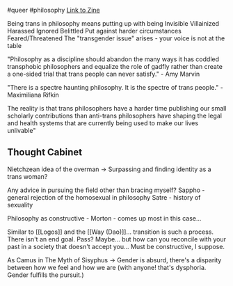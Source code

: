 #queer #philosophy 
[Link to Zine](https://being.transinphilosophy.org/)

Being trans in philosophy means putting up with being
	Invisible
	Villainized
	Harassed
	Ignored
	Belittled
	Put against harder circumstances
	Feared/Threatened
	The "transgender issue" arises - your voice is not at the table

"Philosophy as a discipline should
abandon the many ways it has coddled transphobic philosophers and
equalize the role of gadfly rather than create a one-sided trial
that trans people can never satisfy." - Amy Marvin

"There is a spectre haunting philosophy. It is the spectre of
trans people." - Maximiliana Rifkin

The reality is that trans philosophers have a harder time publishing our small scholarly contributions than anti-trans philosophers have shaping the legal and health systems that are currently being used to make our lives unlivable"

## Thought Cabinet
Nietchzean idea of the overman -> Surpassing and finding identity as a trans woman?

Any advice in pursuing the field other than bracing myself? 
Sappho - general rejection of the homosexual in philosophy
Satre - history of sexuality

Philosophy as constructive - Morton - comes up most in this case...

Similar to [[Logos]] and the [[Way (Dao)]]... transition is such a process. There isn't an end goal. Pass? Maybe... but how can you reconcile with your past in a society that doesn't accept you... Must be constructive, I suppose.

As Camus in The Myth of Sisyphus -> Gender is absurd, there's a disparity between how we feel and how we are (with anyone! that's dysphoria. Gender fulfills the pursuit.)
